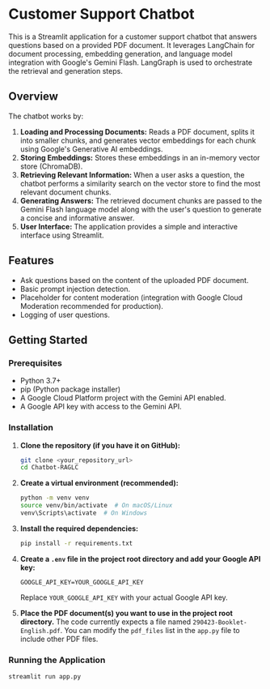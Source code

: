 # Customer Support Chatbot

This is a Streamlit application for a customer support chatbot that answers questions based on a provided PDF document. It leverages LangChain for document processing, embedding generation, and language model integration with Google's Gemini Flash. LangGraph is used to orchestrate the retrieval and generation steps.

## Overview

The chatbot works by:

1.  **Loading and Processing Documents:** Reads a PDF document, splits it into smaller chunks, and generates vector embeddings for each chunk using Google's Generative AI embeddings.
2.  **Storing Embeddings:** Stores these embeddings in an in-memory vector store (ChromaDB).
3.  **Retrieving Relevant Information:** When a user asks a question, the chatbot performs a similarity search on the vector store to find the most relevant document chunks.
4.  **Generating Answers:** The retrieved document chunks are passed to the Gemini Flash language model along with the user's question to generate a concise and informative answer.
5.  **User Interface:** The application provides a simple and interactive interface using Streamlit.

## Features

* Ask questions based on the content of the uploaded PDF document.
* Basic prompt injection detection.
* Placeholder for content moderation (integration with Google Cloud Moderation recommended for production).
* Logging of user questions.

## Getting Started

### Prerequisites

* Python 3.7+
* pip (Python package installer)
* A Google Cloud Platform project with the Gemini API enabled.
* A Google API key with access to the Gemini API.

### Installation

1.  **Clone the repository (if you have it on GitHub):**
    ```bash
    git clone <your_repository_url>
    cd Chatbot-RAGLC
    ```

2.  **Create a virtual environment (recommended):**
    ```bash
    python -m venv venv
    source venv/bin/activate  # On macOS/Linux
    venv\Scripts\activate  # On Windows
    ```

3.  **Install the required dependencies:**
    ```bash
    pip install -r requirements.txt
    ```

4.  **Create a `.env` file in the project root directory and add your Google API key:**
    ```
    GOOGLE_API_KEY=YOUR_GOOGLE_API_KEY
    ```
    Replace `YOUR_GOOGLE_API_KEY` with your actual Google API key.

5.  **Place the PDF document(s) you want to use in the project root directory.** The code currently expects a file named `290423-Booklet-English.pdf`. You can modify the `pdf_files` list in the `app.py` file to include other PDF files.

### Running the Application

```bash
streamlit run app.py
